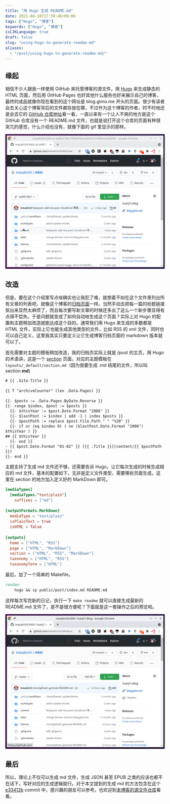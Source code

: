 ```yaml
---
title: "用 Hugo 生成 README.md"
date: 2021-04-10T17:59:46+09:00
tags: ["Hugo", "博客"]
keywords: ["Hugo", "博客"]
isCJKLanguage: true
draft: false
slug: "using-hugo-to-generate-readme-md"
aliases:
  - "/post/using-hugo-to-generate-readme-md/"
---
```


## 缘起

相信不少人跟我一样使用 GitHub 来托管博客的源文件，用 [Hugo](https://gohugo.io/) 来生成静态的 HTML 页面，然后用 GitHub Pages 也好其他什么服务也好来展示自己的博客，最终的成品就像你现在看到的这个网址是 blog.gimo.me 开头的页面。很少有读者会去关心这个博客背后的文件都存放在哪，不过作为这个博客的作者，时不时地还是会去它的 [GitHub 仓库地址](https://github.com/yuanji-dev/nikki)看一看，一直以来有一个让人不爽的地方是这个 GitHub 仓库没有一个 README.md 文件，也就是说打开这个仓库的页面有种很突兀的感觉，什么介绍也没有，就像下面的 gif 里显示的那样。

<!--more-->

![没有 README.md 的仓库主页](before.gif)

## 改造

但是，要在这个介绍里写点啥确实也让我犯了难，就想着不如在这个文件里列出所有文章的列表吧，就像这个博客的[归档页面](https://blog.gimo.me/post/)一样。当然手动去把每一篇的标题链接抠出来显然太麻烦了，而且每次要写新文章的时候还多出了这么一个新步骤显得有点得不偿失。于是问题就变成了如何自动地生成这个页面？实际上对 Hugo 的配置和主题稍加改造就能达成这个目的。通常我们用 Hugo 来生成的多数都是 HTML 文件，实际上它也能生成其他类型的文件，比如 RSS 的 xml 文件，同时也可以自己定义，这里我其实只要定义让它生成博客归档页面的 markdown 版本就可以了。

首先需要对主题的模板稍加改造，我的归档页实际上就是 /post 的主页，用 Hugo 的术语讲，这是一个 [section](https://gohugo.io/templates/section-templates/#page-kinds) 页面，对应的主题模板在 `layouts/_default/section.md`（因为我要生成 .md 结尾的文件，所以叫 section.**md**)

```go-html-template
# {{ .Site.Title }}

{{ T "archiveCounter" (len .Data.Pages) }}

{{- $posts := .Data.Pages.ByDate.Reverse }}
{{- range $index, $post := $posts }}
  {{- $thisYear := $post.Date.Format "2006" }}
  {{- $lastPost := $index | add -1 | index $posts }}
  {{- $postPath := replace $post.File.Path " " "%20" }}
  {{- if or (eq $index 0) ( ne ($lastPost.Date.Format "2006") $thisYear ) }}
## {{ $thisYear }}
  {{- end }}
- {{ $post.Date.Format "01-02" }} [{{ .Title }}](content/{{ $postPath }})
{{- end }}
```

主题支持了生成 md 文件还不够，还需要告诉 Hugo，让它每次生成的时候生成相应的 md 文件，基本的配置如下，无非是定义文件类型，需要哪些页面生成，这里在 section 的地方加入定义好的 MarkDown 即可。

```toml
[mediaTypes]
  [mediaTypes."text/plain"]
    suffixes = ["md"]

[outputFormats.MarkDown]
  mediaType = "text/plain"
  isPlainText = true
  isHTML = false

[outputs]
  home = ["HTML", "RSS"]
  page = ["HTML", "MarkDown"]
  section = ["HTML", "RSS", "MarkDown"]
  taxonomy = ["HTML", "RSS"]
  taxonomyTerm = ["HTML"]
```

最后，加了一个简单的 Makefile，

```makefile
readme:
	hugo && cp public/post/index.md README.md
```

这样每次写完新的日记，执行一下 `make readme` 就可以直接生成最新的 README.md 文件了，是不是很方便呢？下面就是这一套操作之后的预览啦。

![有了 README.md 之后的仓库主页](after.gif)

## 最后

所以，理论上不仅可以生成 md 文件，生成 JSON 甚至 EPUB 之类的应该也都不在话下，写好对应的生成逻辑就行。对于本文提到的生成 md 的方法包含在这个 [e33412b](https://github.com/yuanji-dev/nikki/commit/e33412b7e76eaec9fa65f1bbc64e802a09f8ab10) commit 中，感兴趣的朋友可以参考。也欢迎到[本博客的源文件仓库](https://github.com/yuanji-dev/nikki)看看。
